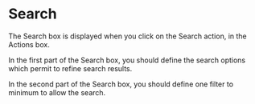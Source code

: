 <!--
parent: 'Manage Processes'
created_at: '2012-04-17 14:23:38'
updated_at: '2013-03-13 14:28:14'
authors:
    - 'Jérôme Bogaerts'
tags:
    - 'Manage Processes'
-->

Search
======

The Search box is displayed when you click on the Search action, in the Actions box.<br/>

In the first part of the Search box, you should define the search options which permit to refine search results.<br/>

In the second part of the Search box, you should define one filter to minimum to allow the search.


